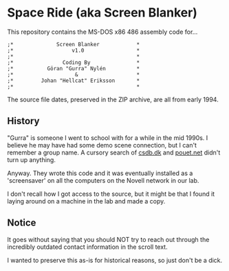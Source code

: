 
# Space Ride (aka Screen Blanker)

This repository contains the MS-DOS x86 486 assembly code for...

```
;*              Screen Blanker            *
;*                   v1.0                 *
;*                                        *
;*                Coding By               *
;*           Göran "Gurra" Nylén          *
;*                    &                   *
;*         Johan "Hellcat" Eriksson       *
;*                                        *
```

The source file dates, preserved in the ZIP archive, are all from early 1994.

## History

"Gurra" is someone I went to school with for a while in the mid 1990s. I believe he may
have had some demo scene connection, but I can't remember a group name. A cursory
search of [csdb.dk](https://csdb.dk) and [pouet.net](https://www.pouet.net) didn't turn up anything.

Anyway. They wrote this code and it was eventually installed as a 'screensaver' on all
the computers on the Novell network in our lab.

I don't recall how I got access to the source, but it might be that I found it laying
around on a machine in the lab and made a copy.

## Notice

It goes without saying that you should NOT try to reach out through the
incredibly outdated contact information in the scroll text.

I wanted to preserve this as-is for historical reasons, so just don't be a dick.
